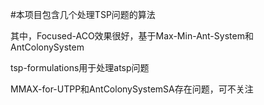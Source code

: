 #本项目包含几个处理TSP问题的算法

其中，Focused-ACO效果很好，基于Max-Min-Ant-System和AntColonySystem

tsp-formulations用于处理atsp问题

MMAX-for-UTPP和AntColonySystemSA存在问题，可不关注
